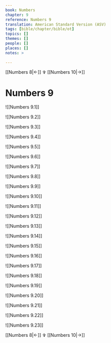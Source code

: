 ```yaml
---
book: Numbers
chapter: 9
reference: Numbers 9
translation: American Standard Version (ASV)
tags: [bible/chapter/bible/ot]
topics: []
themes: []
people: []
places: []
notes: >
  
---
```


[[Numbers 8|<-]] ✞ [[Numbers 10|->]]

# Numbers 9

![[Numbers 9.1]]

![[Numbers 9.2]]

![[Numbers 9.3]]

![[Numbers 9.4]]

![[Numbers 9.5]]

![[Numbers 9.6]]

![[Numbers 9.7]]

![[Numbers 9.8]]

![[Numbers 9.9]]

![[Numbers 9.10]]

![[Numbers 9.11]]

![[Numbers 9.12]]

![[Numbers 9.13]]

![[Numbers 9.14]]

![[Numbers 9.15]]

![[Numbers 9.16]]

![[Numbers 9.17]]

![[Numbers 9.18]]

![[Numbers 9.19]]

![[Numbers 9.20]]

![[Numbers 9.21]]

![[Numbers 9.22]]

![[Numbers 9.23]]

[[Numbers 8|<-]] ✞ [[Numbers 10|->]]
